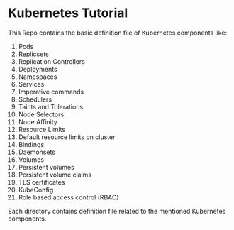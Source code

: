 # Kubernetes Tutorial

This Repo contains the basic definition file of Kubernetes components like:
1. Pods
2. Replicsets
3. Replication Controllers
4. Deployments
5. Namespaces
6. Services
7. Imperative commands
8. Schedulers
9. Taints and Tolerations
10. Node Selectors
11. Node Affinity
12. Resource Limits
13. Default resource limits on cluster
14. Bindings
15. Daemonsets
16. Volumes
17. Persistent volumes
18. Persistent volume claims
19. TLS certificates
20. KubeConfig
21. Role based access control (RBAC)

Each directory contains definition file related to the mentioned Kubernetes components.